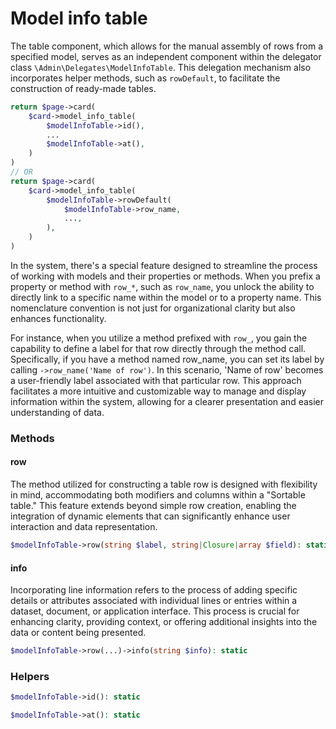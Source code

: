 # Model info table

The table component, which allows for the manual assembly of rows from a specified model, serves as an independent component within the delegator class `\Admin\Delegates\ModelInfoTable`. This delegation mechanism also incorporates helper methods, such as `rowDefault`, to facilitate the construction of ready-made tables.
```php
return $page->card(
	$card->model_info_table(
		$modelInfoTable->id(),
		...
		$modelInfoTable->at(),
	)
)
// OR
return $page->card(
	$card->model_info_table(
		$modelInfoTable->rowDefault(
			$modelInfoTable->row_name,
			...,
		),
	)
)
```

In the system, there's a special feature designed to streamline the process of working with models and their properties or methods. When you prefix a property or method with `row_*`, such as `row_name`, you unlock the ability to directly link to a specific name within the model or to a property name. This nomenclature convention is not just for organizational clarity but also enhances functionality.

For instance, when you utilize a method prefixed with `row_`, you gain the capability to define a label for that row directly through the method call. Specifically, if you have a method named row_name, you can set its label by calling `->row_name('Name of row')`. In this scenario, 'Name of row' becomes a user-friendly label associated with that particular row. This approach facilitates a more intuitive and customizable way to manage and display information within the system, allowing for a clearer presentation and easier understanding of data.

### Methods

#### row
The method utilized for constructing a table row is designed with flexibility in mind, accommodating both modifiers and columns within a "Sortable table." This feature extends beyond simple row creation, enabling the integration of dynamic elements that can significantly enhance user interaction and data representation.
```php
$modelInfoTable->row(string $label, string|Closure|array $field): static
```

#### info
Incorporating line information refers to the process of adding specific details or attributes associated with individual lines or entries within a dataset, document, or application interface. This process is crucial for enhancing clarity, providing context, or offering additional insights into the data or content being presented.
```php
$modelInfoTable->row(...)->info(string $info): static
```

### Helpers

```php
$modelInfoTable->id(): static
```
```php
$modelInfoTable->at(): static
```
